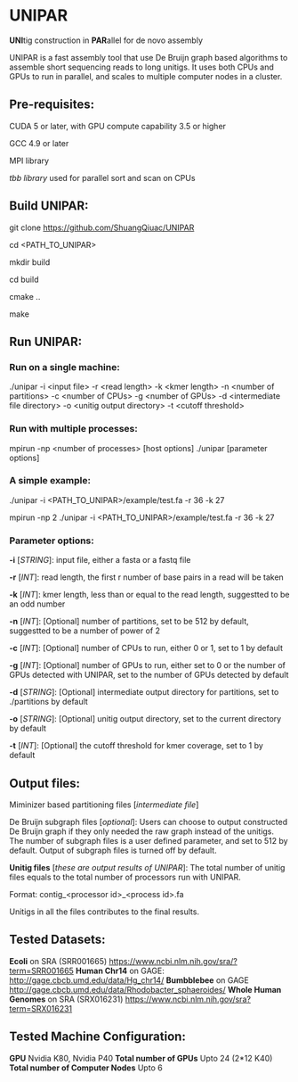 # UNIPAR
**UNI**tig construction in **PAR**allel for de novo assembly

UNIPAR is a fast assembly tool that use De Bruijn graph based algorithms to assemble short sequencing reads to long unitigs. It uses both CPUs and GPUs to run in parallel, and scales to multiple computer nodes in a cluster.

## Pre-requisites:

CUDA 5 or later, with GPU compute capability 3.5 or higher

GCC 4.9 or later

MPI library

*tbb library* used for parallel sort and scan on CPUs

## Build UNIPAR:
git clone https://github.com/ShuangQiuac/UNIPAR

cd &lt;PATH_TO_UNIPAR&gt;

mkdir build

cd build

cmake ..

make

## Run UNIPAR:
### Run on a single machine:

./unipar -i &lt;input file&gt; -r &lt;read length&gt; -k &lt;kmer length&gt; -n &lt;number of partitions&gt; -c &lt;number of CPUs&gt; -g &lt;number of GPUs&gt; -d &lt;intermediate file directory&gt; -o &lt;unitig output directory&gt; -t &lt;cutoff threshold&gt;
  
### Run with multiple processes:
mpirun -np &lt;number of processes&gt; [host options] ./unipar [parameter options]

### A simple example:

./unipar -i &lt;PATH_TO_UNIPAR&gt;/example/test.fa -r 36 -k 27

mpirun -np 2 ./unipar -i &lt;PATH_TO_UNIPAR&gt;/example/test.fa -r 36 -k 27

### Parameter options:
**-i** [*STRING*]: input file, either a fasta or a fastq file

**-r** [*INT*]: read length, the first r number of base pairs in a read will be taken

**-k** [*INT*]: kmer length, less than or equal to the read length, suggestted to be an odd number

**-n** [*INT*]: [Optional] number of partitions, set to be 512 by default, suggestted to be a number of power of 2

**-c** [*INT*]: [Optional] number of CPUs to run, either 0 or 1, set to 1 by default

**-g** [*INT*]: [Optional] number of GPUs to run, either set to 0 or the number of GPUs detected with UNIPAR, set to the number of GPUs detected by default

**-d** [*STRING*]: [Optional] intermediate output directory for partitions, set to ./partitions by default

**-o** [*STRING*]: [Optional] unitig output directory, set to the current directory by default

**-t** [*INT*]: [Optional] the cutoff threshold for kmer coverage, set to 1 by default


## Output files:

Miminizer based partitioning files [*intermediate file*]

De Bruijn subgraph files [*optional*]: 
Users can choose to output constructed De Bruijn graph if they only needed the raw graph instead of the unitigs.
The number of subgraph files is a user defined parameter, and set to 512 by default.
Output of subgraph files is turned off by default.

**Unitig files** [*these are output results of UNIPAR*]: 
The total number of unitig files equals to the total number of processors run with UNIPAR. 

Format: contig_&lt;processor id&gt;_&lt;process id&gt;.fa

Unitigs in all the files contributes to the final results.

## Tested Datasets:
**Ecoli** on SRA (SRR001665) https://www.ncbi.nlm.nih.gov/sra/?term=SRR001665
**Human Chr14** on GAGE: http://gage.cbcb.umd.edu/data/Hg_chr14/ 
**Bumbblebee** on GAGE http://gage.cbcb.umd.edu/data/Rhodobacter_sphaeroides/
**Whole Human Genomes** on SRA (SRX016231) https://www.ncbi.nlm.nih.gov/sra?term=SRX016231

## Tested Machine Configuration:
**GPU** Nvidia K80, Nvidia P40
**Total number of GPUs** Upto 24 (2\*12 K40)
**Total number of Computer Nodes** Upto 6
